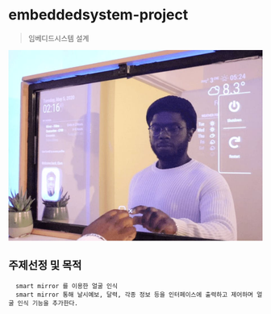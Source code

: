 # embeddedsystem-project
> 임베디드시스템 설계



![](header.png)

## 주제선정 및 목적
      smart mirror 를 이용한 얼굴 인식
      smart mirror 통해 날시예보, 달력, 각종 정보 등을 인터페이스에 출력하고 제어하며 얼굴 인식 기능을 추가한다.
            
